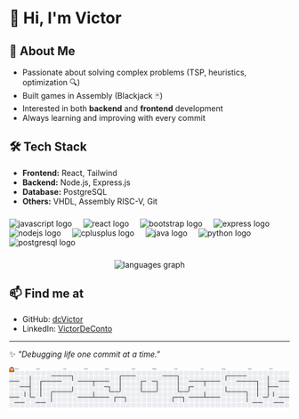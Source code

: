 # 👋 Hi, I'm Victor  

## 🌱 About Me
- Passionate about solving complex problems (TSP, heuristics, optimization 🔍)  
- Built games in Assembly (Blackjack 🃏)  
- Interested in both **backend** and **frontend** development  
- Always learning and improving with every commit  

## 🛠️ Tech Stack
- **Frontend:** React, Tailwind  
- **Backend:** Node.js, Express.js  
- **Database:** PostgreSQL  
- **Others:** VHDL, Assembly RISC-V, Git
###

<div align="left">
  <img src="https://cdn.jsdelivr.net/gh/devicons/devicon/icons/javascript/javascript-original.svg" height="40" alt="javascript logo"  />
  <img width="12" />
  <img src="https://cdn.jsdelivr.net/gh/devicons/devicon/icons/react/react-original.svg" height="40" alt="react logo"  />
  <img width="12" />
  <img src="https://cdn.jsdelivr.net/gh/devicons/devicon/icons/bootstrap/bootstrap-original.svg" height="40" alt="bootstrap logo"  />
  <img width="12" />
  <img src="https://cdn.jsdelivr.net/gh/devicons/devicon/icons/express/express-original.svg" height="40" alt="express logo"  />
  <img width="12" />
  <img src="https://cdn.jsdelivr.net/gh/devicons/devicon/icons/nodejs/nodejs-original.svg" height="40" alt="nodejs logo"  />
  <img width="12" />
  <img src="https://cdn.jsdelivr.net/gh/devicons/devicon/icons/cplusplus/cplusplus-original.svg" height="40" alt="cplusplus logo"  />
  <img width="12" />
  <img src="https://cdn.jsdelivr.net/gh/devicons/devicon/icons/java/java-original.svg" height="40" alt="java logo"  />
  <img width="12" />
  <img src="https://cdn.simpleicons.org/python/3776AB" height="40" alt="python logo"  />
  <img width="12" />
  <img src="https://cdn.jsdelivr.net/gh/devicons/devicon/icons/postgresql/postgresql-original.svg" height="40" alt="postgresql logo"  />
</div>

###

<div align="center">
  <img src="https://github-readme-stats.vercel.app/api/top-langs?username=dcVictor&locale=en&hide_title=false&layout=compact&card_width=320&langs_count=5&theme=dark&hide_border=false&order=2" height="150" alt="languages graph"  />
</div>

###

## 📫 Find me at
- GitHub: [dcVictor](https://github.com/dcVictor)  
- LinkedIn: [VictorDeConto](https://linkedin.com/in/victor-neymar-de-conto-740832243)

---
✨ *"Debugging life one commit at a time."*  

<picture>
  <source media="(prefers-color-scheme: dark)" srcset="https://raw.githubusercontent.com/dcVictor/dcVictor/output/pacman-contribution-graph-dark.svg">
  <source media="(prefers-color-scheme: light)" srcset="https://raw.githubusercontent.com/dcVictor/dcVictor/output/pacman-contribution-graph.svg">
  <img alt="pacman contribution graph" src="https://raw.githubusercontent.com/dcVictor/dcVictor/output/pacman-contribution-graph.svg">
</picture>
